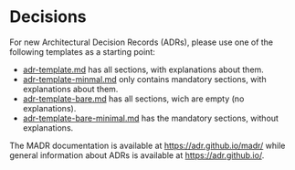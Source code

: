 # Decisions

For new Architectural Decision Records (ADRs), please use one of the following templates as a starting point:

- [adr-template.md](adr-template.md) has all sections, with explanations about them.
- [adr-template-minmal.md](adr-template-minimal.md) only contains mandatory sections, with explanations about them.
  <!-- ### Consequences also contained, though marked as "optional" -->
- [adr-template-bare.md](adr-template-bare.md) has all sections, wich are empty (no explanations).
- [adr-template-bare-minimal.md](adr-template-bare-minimal.md) has the mandatory sections, without explanations.
  <!-- ### Consequences also contained, though marked as "optional" -->

The MADR documentation is available at <https://adr.github.io/madr/> while general information about ADRs is available
at <https://adr.github.io/>.
